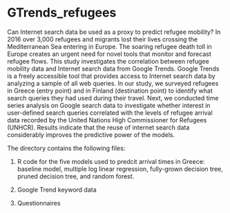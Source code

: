 # GTrends_refugees
Can Internet search data be used as a proxy to predict refugee mobility? In 2016 over 3,000 refugees and migrants lost their lives crossing the Mediterranean Sea entering in Europe.
The soaring refugee death toll in Europe creates an urgent need for novel tools that monitor and forecast refugee flows. This study investigates the correlation between refugee mobility data and Internet search data from Google Trends. Google Trends is a freely accessible tool that provides access to Internet search data by analyzing a sample of all web queries. 
In our study, we surveyed refugees in Greece (entry point) and in Finland (destination point) to identify what search queries they had used during their travel. Next, we conducted time series analysis on Google search data to investigate whether interest in user-defined search queries correlated with the levels of refugee arrival data recorded by the United Nations High Commissioner for Refugees (UNHCR). Results indicate that the reuse of internet search data considerably improves the predictive power of the models. 

The directory contains the following files: 

1. R code for the five models used to predcit arrival times in Greece: baseline model, multiple log linear regression, fully-grown decision tree, pruned decision tree, and random forest.

2. Google Trend keyword data

3. Questionnaires

